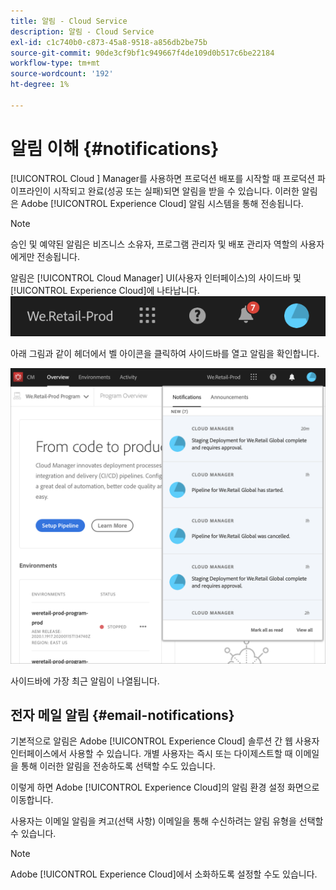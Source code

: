 ```yaml
---
title: 알림 - Cloud Service
description: 알림 - Cloud Service
exl-id: c1c740b0-c873-45a8-9518-a856db2be75b
source-git-commit: 90de3cf9bf1c949667f4de109d0b517c6be22184
workflow-type: tm+mt
source-wordcount: '192'
ht-degree: 1%

---
```


# 알림 이해 {#notifications}

[!UICONTROL Cloud ] Manager를 사용하면 프로덕션 배포를 시작할 때 프로덕션 파이프라인이 시작되고 완료(성공 또는 실패)되면 알림을 받을 수 있습니다. 이러한 알림은 Adobe [!UICONTROL Experience Cloud] 알림 시스템을 통해 전송됩니다.

>[!NOTE]
>
>승인 및 예약된 알림은 비즈니스 소유자, 프로그램 관리자 및 배포 관리자 역할의 사용자에게만 전송됩니다.

알림은 [!UICONTROL Cloud Manager] UI(사용자 인터페이스)의 사이드바 및 [!UICONTROL Experience Cloud]에 나타납니다.
![](assets/notify-1.png)

아래 그림과 같이 헤더에서 벨 아이콘을 클릭하여 사이드바를 열고 알림을 확인합니다.

![](assets/notify-2.png)

사이드바에 가장 최근 알림이 나열됩니다.


## 전자 메일 알림 {#email-notifications}

기본적으로 알림은 Adobe [!UICONTROL Experience Cloud] 솔루션 간 웹 사용자 인터페이스에서 사용할 수 있습니다. 개별 사용자는 즉시 또는 다이제스트할 때 이메일을 통해 이러한 알림을 전송하도록 선택할 수도 있습니다.

이렇게 하면 Adobe [!UICONTROL Experience Cloud]의 알림 환경 설정 화면으로 이동합니다.

사용자는 이메일 알림을 켜고(선택 사항) 이메일을 통해 수신하려는 알림 유형을 선택할 수 있습니다.

>[!NOTE]
>Adobe [!UICONTROL Experience Cloud]에서 소화하도록 설정할 수도 있습니다.
